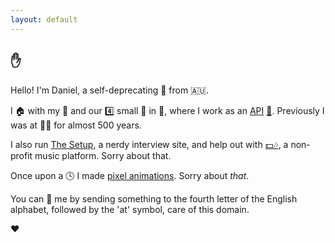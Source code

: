 ```yaml
---
layout: default
---
```


## ✋

Hello! I'm Daniel, a self-deprecating 👦 from 🇦🇺.

I 🏠 with my 👩 and our 4️⃣ small 🐶 in 🌉, where I work as an [API](https://developer.zendesk.com/rest_api "The Zendesk API.") [🔧](http://github.com/waferbaby/ "My GitHub account."). Previously I was at 🔵🔴 for almost 500 years.

I also run [The Setup](https://usesthis.com/ "A nerdy interview site."), a nerdy interview site, and help out with [💵🎶](http://cashmusic.org/ "A non-profit music platform."), a non-profit music platform. Sorry about that.

Once upon a 🕓 I made [pixel animations](/animations/ "My pixel animations."). Sorry about *that*.

You can 📧 me by sending something to the fourth letter of the English alphabet, followed by the 'at' symbol, care of this domain.

❤️